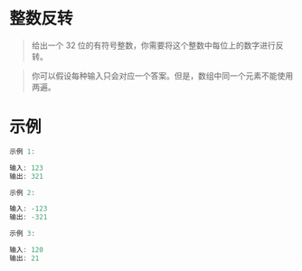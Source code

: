 # 整数反转

> 给出一个 32 位的有符号整数，你需要将这个整数中每位上的数字进行反转。

> 你可以假设每种输入只会对应一个答案。但是，数组中同一个元素不能使用两遍。


# 示例
```javascript
示例 1:

输入: 123
输出: 321

示例 2:

输入: -123
输出: -321

示例 3:

输入: 120
输出: 21
```